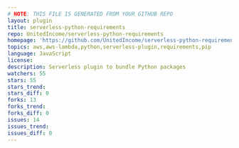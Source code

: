 ```yaml
---
# NOTE: THIS FILE IS GENERATED FROM YOUR GITHUB REPO
layout: plugin
title: serverless-python-requirements
repo: UnitedIncome/serverless-python-requirements
homepage: 'https://github.com/UnitedIncome/serverless-python-requirements'
topics: aws,aws-lambda,python,serverless-plugin,requirements,pip
language: JavaScript
license: 
description: Serverless plugin to bundle Python packages
watchers: 55
stars: 55
stars_trend: 
stars_diff: 0
forks: 13
forks_trend: 
forks_diff: 0
issues: 14
issues_trend: 
issues_diff: 0
---
```

